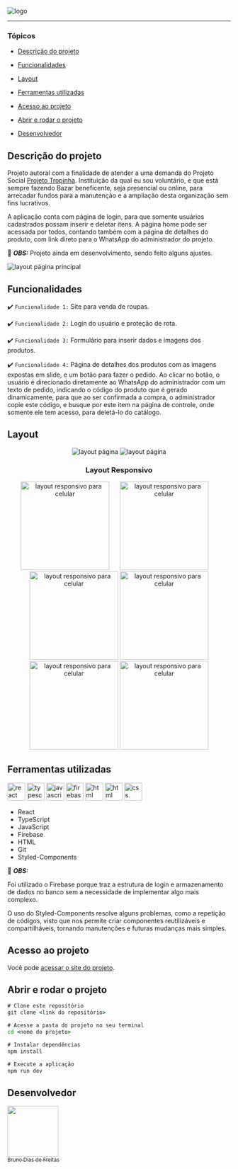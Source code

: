 ![logo](./src/images/logo.png)

<hr>

### Tópicos

- [Descrição do projeto](#descrição-do-projeto)

- [Funcionalidades](#funcionalidades)

- [Layout](#layout)

- [Ferramentas utilizadas](#ferramentas-utilizadas)

- [Acesso ao projeto](#acesso-ao-projeto)

- [Abrir e rodar o projeto](#abrir-e-rodar-o-projeto)

- [Desenvolvedor](#desenvolvedor)

## Descrição do projeto
Projeto autoral com a finalidade de atender a uma demanda do Projeto Social [Projeto Tropinha](https://projetotropinha.org/). Instituição da qual eu sou voluntário, e que está sempre fazendo Bazar beneficente, seja presencial ou online, para arrecadar fundos para a manutenção e a ampliação desta organização sem fins lucrativos.

A aplicação conta com página de login, para que somente usuários cadastrados possam inserir e deletar itens. A página home pode ser acessada por todos, contando também com a página de detalhes do produto, com link direto para o WhatsApp do administrador do projeto.

🎈 <i><b>OBS:</b></i> Projeto ainda em desenvolvimento, sendo feito alguns ajustes.

<p align="justify">

  
![layout página principal](./src/images/main_page.png)

</p>

## Funcionalidades

:heavy_check_mark: `Funcionalidade 1:` Site para venda de roupas.

:heavy_check_mark: `Funcionalidade 2:` Login do usuário e proteção de rota.

:heavy_check_mark: `Funcionalidade 3:` Formulário para inserir dados e imagens dos produtos.

:heavy_check_mark: `Funcionalidade 4:` Página de detalhes dos produtos com as imagens expostas em slide, e um botão para fazer o pedido. Ao clicar no botão, o usuário é direcionado diretamente ao WhatsApp do administrador com um texto de pedido, indicando o código do produto que é gerado dinamicamente, para que ao ser confirmada a compra, o administrador copie este código, e busque por este item na página de controle, onde somente ele tem acesso, para deletá-lo do catálogo.

## Layout

<div align="center">

![layout página](./src/images/products.png)
![layout página](./src/images/products2.png)

### Layout Responsivo

<img style='width:200px;  margin-right: 20px' src='./src/images/responsive5.png' alt='layout responsivo para celular'> <img style='width:200px;  margin-right: 20px' src='./src/images/responsive8.png' alt='layout responsivo para celular'> <img style='width:200px' src='./src/images/responsive6.png' alt='layout responsivo para celular'> <img style='width:200px' src='./src/images/responsive7.png' alt='layout responsivo para celular'> <img style='width:200px' src='./src/images/responsive2.png' alt='layout responsivo para celular'> <img style='width:200px' src='./src/images/responsive3.png' alt='layout responsivo para celular'> 
  </div>

###

## Ferramentas utilizadas

<img src="https://cdn.jsdelivr.net/gh/devicons/devicon@latest/icons/react/react-original.svg" alt="react" width="40" height="40"/> <img src="https://cdn.jsdelivr.net/gh/devicons/devicon@latest/icons/typescript/typescript-plain.svg" alt="typescript" width="40" height="40"/> <img src="https://cdn.jsdelivr.net/gh/devicons/devicon@latest/icons/javascript/javascript-plain.svg" alt="javascript" width="40" height="40"/> <img src="https://cdn.jsdelivr.net/gh/devicons/devicon@latest/icons/firebase/firebase-original.svg" alt="firebasa" width="40" height="40"/> <img src="https://cdn.jsdelivr.net/gh/devicons/devicon@latest/icons/html5/html5-original.svg" alt="html" width="40" height="40"/> <img src="https://cdn.jsdelivr.net/gh/devicons/devicon@latest/icons/git/git-original.svg" alt="html" width="40" height="40"/> <img src="https://cdn.jsdelivr.net/gh/devicons/devicon@latest/icons/css3/css3-plain.svg" alt="css" width="40" height="40"/> 

- React
- TypeScript
- JavaScript
- Firebase
- HTML
- Git
- Styled-Components

🎈 <i><b>OBS:</b></i> 

Foi utilizado o Firebase porque traz a estrutura de login e armazenamento de dados no banco sem a necessidade de implementar algo mais complexo.

O uso do Styled-Components resolve alguns problemas, como a repetição de códigos, visto que nos permite criar componentes reutilizáveis e compartilháveis, tornando manutenções e futuras mudanças mais simples.     

###

## Acesso ao projeto

Você pode [acessar o site do projeto](https://bazar-online-tropinha.vercel.app/).

## Abrir e rodar o projeto

```cmd
# Clone este repositório
git clone <link do repositório>

# Acesse a pasta do projeto no seu terminal
cd <nome do projeto>

# Instalar dependências
npm install

# Execute a aplicação
npm run dev
```

## Desenvolvedor

[<img src="./src/images/image_official.jpg" width=115><br><sub>Bruno Dias de Freitas</sub>](https://www.linkedin.com/in/brunodias-dev)
